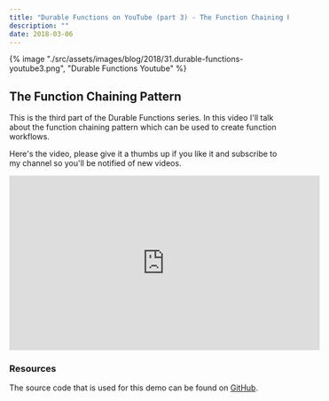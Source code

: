 ```yaml
---
title: "Durable Functions on YouTube (part 3) - The Function Chaining Pattern"
description: ""
date: 2018-03-06
---
```


{% image "./src/assets/images/blog/2018/31.durable-functions-youtube3.png", "Durable Functions Youtube" %}

## The Function Chaining Pattern

This is the third part of the Durable Functions series. In this video I'll talk about the function chaining pattern which can be used to create function workflows.

Here's the video, please give it a thumbs up if you like it and subscribe to my channel so you'll be notified of new videos.

<iframe width="560" height="315" src="https://www.youtube.com/embed/ARhgG7OeoX0" frameborder="0" allow="autoplay; encrypted-media" allowfullscreen></iframe>

### Resources

The source code that is used for this demo can be found on [GitHub](https://github.com/marcduiker/demos-azure-durable-functions).
